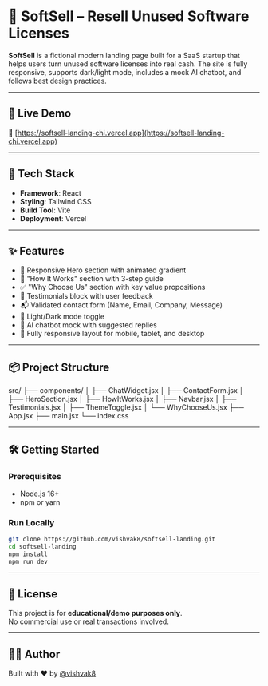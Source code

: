 # 🚀 SoftSell – Resell Unused Software Licenses

**SoftSell** is a fictional modern landing page built for a SaaS startup that helps users turn unused software licenses into real cash. The site is fully responsive, supports dark/light mode, includes a mock AI chatbot, and follows best design practices.

---

## 📸 Live Demo

🔗 [https://softsell-landing-chi.vercel.app](https://softsell-landing-chi.vercel.app)

---

## 🧰 Tech Stack

- **Framework**: React
- **Styling**: Tailwind CSS
- **Build Tool**: Vite
- **Deployment**: Vercel

---

## ✨ Features

- 🎨 Responsive Hero section with animated gradient
- 🧩 "How It Works" section with 3-step guide
- ✅ "Why Choose Us" section with key value propositions
- 💬 Testimonials block with user feedback
- 📬 Validated contact form (Name, Email, Company, Message)
- 🌙 Light/Dark mode toggle
- 🤖 AI chatbot mock with suggested replies
- 📱 Fully responsive layout for mobile, tablet, and desktop

---

## 📦 Project Structure

src/
├── components/
│   ├── ChatWidget.jsx
│   ├── ContactForm.jsx
│   ├── HeroSection.jsx
│   ├── HowItWorks.jsx
│   ├── Navbar.jsx
│   ├── Testimonials.jsx
│   ├── ThemeToggle.jsx
│   └── WhyChooseUs.jsx
├── App.jsx
├── main.jsx
└── index.css

---

## 🛠️ Getting Started

### Prerequisites

- Node.js 16+
- npm or yarn

### Run Locally

```bash
git clone https://github.com/vishvak8/softsell-landing.git
cd softsell-landing
npm install
npm run dev
```

---

## 📄 License

This project is for **educational/demo purposes only**.  
No commercial use or real transactions involved.

---

## 👨‍💻 Author

Built with ❤️ by [@vishvak8](https://github.com/vishvak8)

